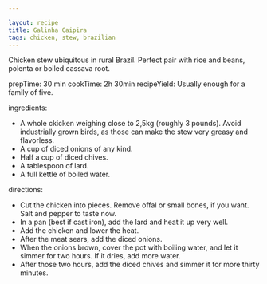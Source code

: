 ```yaml
---

layout: recipe
title: Galinha Caipira
tags: chicken, stew, brazilian
---
```


Chicken stew ubiquitous in rural Brazil. Perfect pair with rice and beans, polenta or boiled cassava root.

prepTime: 30 min
cookTime: 2h 30min
recipeYield: Usually enough for a family of five.

ingredients:
- A whole ckicken weighing close to 2,5kg (roughly 3 pounds). Avoid industrially grown birds, as those can make the stew very greasy and flavorless.
- A cup of diced onions of any kind.
- Half a cup of diced chives.
- A tablespoon of lard.
- A full kettle of boiled water.

directions:
- Cut the chicken into pieces. Remove offal or small bones, if you want. Salt and pepper to taste now.
- In a pan (best if cast iron), add the lard and heat it up very well.
- Add the chicken and lower the heat.
- After the meat sears, add the diced onions.
- When the onions brown, cover the pot with boiling water, and let it simmer for two hours. If it dries, add more water.
- After those two hours, add the diced chives and simmer it for more thirty minutes.
